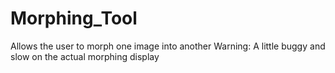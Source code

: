 # Morphing_Tool
Allows the user to morph one image into another
Warning: A little buggy and slow on the actual morphing display
